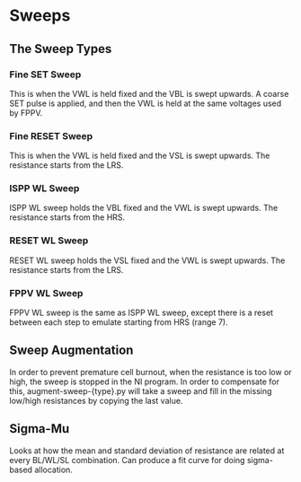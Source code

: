 # Sweeps

## The Sweep Types

### Fine SET Sweep

This is when the VWL is held fixed and the VBL is swept upwards. A coarse SET pulse is applied, and then the VWL is held at the same voltages used by FPPV.

### Fine RESET Sweep

This is when the VWL is held fixed and the VSL is swept upwards. The resistance starts from the LRS.

### ISPP WL Sweep

ISPP WL sweep holds the VBL fixed and the VWL is swept upwards. The resistance starts from the HRS.

### RESET WL Sweep

RESET WL sweep holds the VSL fixed and the VWL is swept upwards. The resistance starts from the LRS.

### FPPV WL Sweep

FPPV WL sweep is the same as ISPP WL sweep, except there is a reset between each step to emulate starting from HRS (range 7).

## Sweep Augmentation

In order to prevent premature cell burnout, when the resistance is too low or high, the sweep is stopped in the NI program. In order to compensate for this, augment-sweep-{type}.py will take a sweep and fill in the missing low/high resistances by copying the last value.

## Sigma-Mu

Looks at how the mean and standard deviation of resistance are related at every BL/WL/SL combination. Can produce a fit curve for doing sigma-based allocation.
